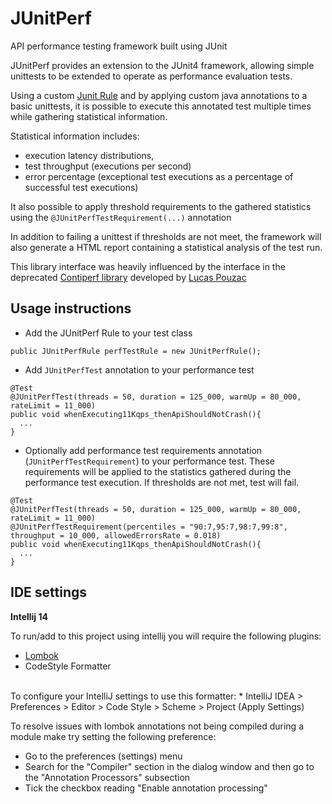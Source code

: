 # JUnitPerf

API performance testing framework built using JUnit

JUnitPerf provides an extension to the JUnit4 framework, allowing simple unittests to be extended to operate as 
performance evaluation tests. 

Using a custom [Junit Rule](https://github.com/junit-team/junit4/wiki/Rules) and by 
applying custom java annotations to a basic unittests, it is possible to execute this annotated test multiple times 
while gathering statistical information. 

Statistical information includes:
* execution latency distributions, 
* test throughput (executions per second)
* error percentage (exceptional test executions as a percentage of successful test executions)

It also possible to apply threshold requirements to the gathered statistics using the `@JUnitPerfTestRequirement(...)` annotation

In addition to failing a unittest if thresholds are not meet, the framework will also generate a HTML report 
containing a statistical analysis of the test run.


This library interface was heavily influenced by the interface in the deprecated 
[Contiperf library](https://github.com/lucaspouzac/contiperf) developed by [Lucas Pouzac](https://github.com/lucaspouzac)

## Usage instructions

* Add the JUnitPerf Rule to your test class

`public JUnitPerfRule perfTestRule = new JUnitPerfRule();`

* Add `JUnitPerfTest` annotation to your performance test 

```
@Test
@JUnitPerfTest(threads = 50, duration = 125_000, warmUp = 80_000, rateLimit = 11_000)
public void whenExecuting11Kqps_thenApiShouldNotCrash(){
  ...
}
``` 

* Optionally add performance test requirements annotation (`JUnitPerfTestRequirement`) to your performance test. 
These requirements will be applied to the statistics gathered during the performance test execution. 
If thresholds are not met, test will fail.


```
@Test
@JUnitPerfTest(threads = 50, duration = 125_000, warmUp = 80_000, rateLimit = 11_000)
@JUnitPerfTestRequirement(percentiles = "90:7,95:7,98:7,99:8", throughput = 10_000, allowedErrorsRate = 0.018)
public void whenExecuting11Kqps_thenApiShouldNotCrash(){
  ...
}
``` 


## IDE settings

**Intellij 14**

To run/add to this project using intellij you will require the following plugins:

* [Lombok](https://plugins.jetbrains.com/plugin/6317)
* CodeStyle Formatter
<br />
To configure your IntelliJ settings to use this formatter:
    * IntelliJ IDEA > Preferences > Editor > Code Style > Scheme > Project (Apply Settings)

To resolve issues with lombok annotations not being compiled during a module make try setting the following preference:

* Go to the preferences (settings) menu
* Search for the "Compiler" section in the dialog window and then go to the "Annotation Processors" subsection
* Tick the checkbox reading "Enable annotation processing"

<br />
